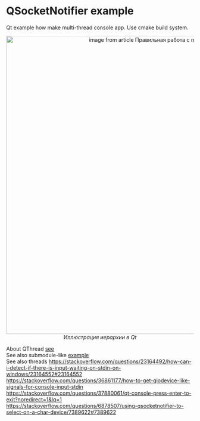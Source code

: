 # QSocketNotifier example
 Qt example how make multi-thread console app.
 Use cmake build system.


<p align="center">
  <img alt="image from article Правильная работа с потоками в Qt" src="https://habrastorage.org/webt/zs/py/t2/zspyt2yti1t8-mr6k708rer0rao.png" width="800">
  <br>
    <em>Иллюстрация иерархии в Qt</em>
</p>

About QThread [see](https://www.toptal.com/qt/qt-multithreading-c-plus-plus)  
See also submodule-like [example](https://github.com/juangburgos/QConsoleListener)  
See also threads 
https://stackoverflow.com/questions/23164492/how-can-i-detect-if-there-is-input-waiting-on-stdin-on-windows/23164552#23164552
https://stackoverflow.com/questions/36861177/how-to-get-qiodevice-like-signals-for-console-input-stdin
https://stackoverflow.com/questions/37880061/qt-console-press-enter-to-exit?noredirect=1&lq=1
https://stackoverflow.com/questions/6878507/using-qsocketnotifier-to-select-on-a-char-device/7389622#7389622
